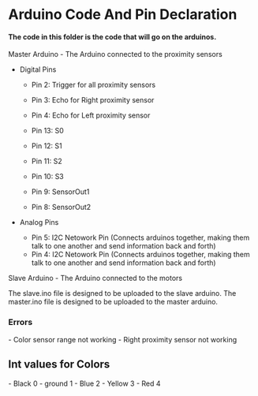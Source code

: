 <h1>Arduino Code And Pin Declaration </h1>
<h4><b>The code in this folder is the code that will go on the arduinos. </b></h4>

Master Arduino - The Arduino connected to the proximity sensors 
  - Digital Pins
    - Pin 2: Trigger for all proximity sensors
    - Pin 3: Echo for Right proximity sensor
    - Pin 4: Echo for Left proximity sensor
    
    
    - Pin 13: S0
    - Pin 12: S1
    - Pin 11: S2
    - Pin 10: S3
    - Pin 9: SensorOut1
    - Pin 8: SensorOut2
    
    
  - Analog Pins
    - Pin 5: I2C Netowork Pin (Connects arduinos together, making them talk to one another and send information back and forth)
    - Pin 4: I2C Netowork Pin (Connects arduinos together, making them talk to one another and send information back and forth) 
    
Slave Arduino - The Arduino connected to the motors

The slave.ino file is designed to be uploaded to the slave arduino.
The master.ino file is designed to be uploaded to the master arduino.

<h3>Errors</h3> 
  - Color sensor range not working
  - Right proximity sensor not working
  
<h2>Int values for Colors</h2>
  - Black 0
  - ground 1
  - Blue 2
  - Yellow 3
  - Red 4
